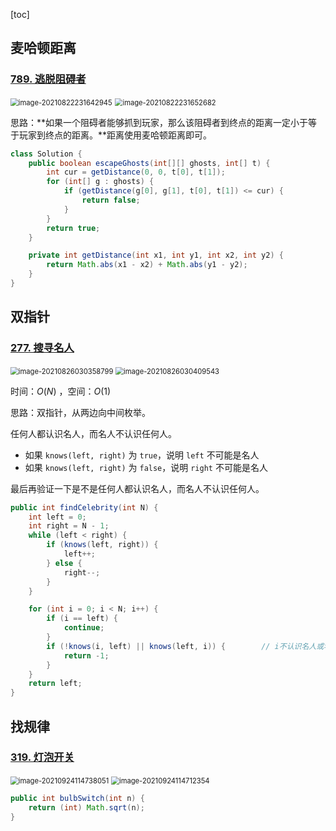 [toc]

## 麦哈顿距离

### [789. 逃脱阻碍者](https://leetcode-cn.com/problems/escape-the-ghosts/)

<img src="https://gitee.com/njuxyf/PictureBed/raw/master/CS-Notes/20210822231643.png" alt="image-20210822231642945" style="zoom:80%;" />

<img src="https://gitee.com/njuxyf/PictureBed/raw/master/CS-Notes/20210822231652.png" alt="image-20210822231652682" style="zoom:80%;" />

思路：**如果一个阻碍者能够抓到玩家，那么该阻碍者到终点的距离一定小于等于玩家到终点的距离。**距离使用麦哈顿距离即可。

```java
class Solution {
    public boolean escapeGhosts(int[][] ghosts, int[] t) {
        int cur = getDistance(0, 0, t[0], t[1]);
        for (int[] g : ghosts) {
            if (getDistance(g[0], g[1], t[0], t[1]) <= cur) {
                return false;
            }
        }
        return true;
    }

    private int getDistance(int x1, int y1, int x2, int y2) {
        return Math.abs(x1 - x2) + Math.abs(y1 - y2);
    }
}
```

## 双指针

### [277. 搜寻名人](https://leetcode-cn.com/problems/find-the-celebrity/)

<img src="https://gitee.com/njuxyf/PictureBed/raw/master/CS-Notes/20210826030358.png" alt="image-20210826030358799" style="zoom:80%;" />

<img src="https://gitee.com/njuxyf/PictureBed/raw/master/CS-Notes/20210826030409.png" alt="image-20210826030409543" style="zoom:80%;" />

时间：$O(N)$ ，空间：$O(1)$

思路：双指针，从两边向中间枚举。

任何人都认识名人，而名人不认识任何人。

* 如果 `knows(left, right)` 为 `true`，说明 `left` 不可能是名人
* 如果 `knows(left, right)` 为 `false`，说明 `right` 不可能是名人

最后再验证一下是不是任何人都认识名人，而名人不认识任何人。

```java
public int findCelebrity(int N) {
    int left = 0;
    int right = N - 1;
    while (left < right) {
        if (knows(left, right)) {
            left++;
        } else {
            right--;
        }
    }

    for (int i = 0; i < N; i++) {
        if (i == left) {
            continue;
        }
        if (!knows(i, left) || knows(left, i)) {		// i不认识名人或名人认识i，返回-1
            return -1;
        }
    }
    return left;
}
```

## 找规律

### [319. 灯泡开关](https://leetcode-cn.com/problems/bulb-switcher/)

<img src="https://gitee.com/njuxyf/PictureBed/raw/master/CS-Notes/20210924114738.png" alt="image-20210924114738051" style="zoom:80%;" />

<img src="https://gitee.com/njuxyf/PictureBed/raw/master/CS-Notes/20210924114712.png" alt="image-20210924114712354" style="zoom:80%;" />

```java
public int bulbSwitch(int n) {
    return (int) Math.sqrt(n);
}
```









